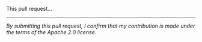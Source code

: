 <!-- Thank you for making a submission to the *aws-doc-sdk-examples* repository. Please provide an overview of the intended changes from this PR. -->

This pull request...

---
_By submitting this pull request, I confirm that my contribution is made under the terms of the Apache 2.0 license._
